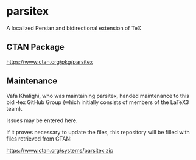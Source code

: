 # parsitex
A localized Persian and bidirectional extension of TeX

## CTAN Package
 https://www.ctan.org/pkg/parsitex



## Maintenance
Vafa Khalighi, who was maintaining parsitex, handed maintenance to this bidi-tex
GitHub Group (which initially consists of members of the LaTeX3 team).

Issues may be entered here.

If it proves necessary to update the files, this repository will
be filled with files retrieved from CTAN:

https://www.ctan.org/systems/parsitex.zip


